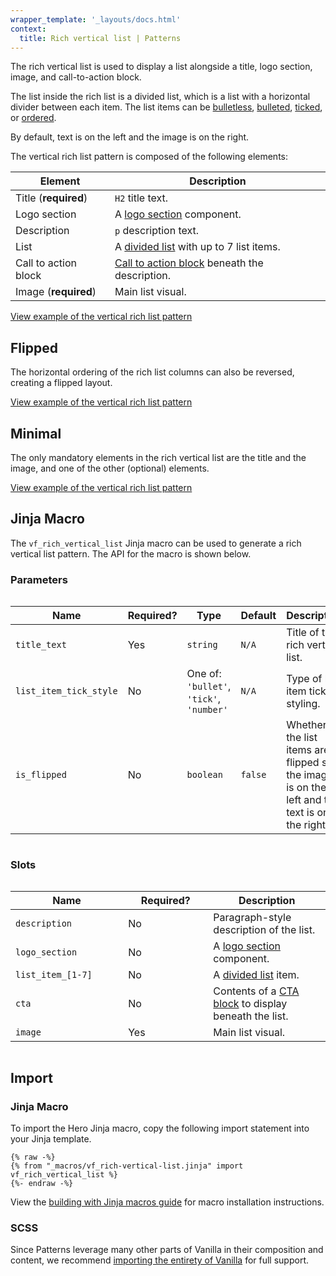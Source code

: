 ```yaml
---
wrapper_template: '_layouts/docs.html'
context:
  title: Rich vertical list | Patterns
---
```


The rich vertical list is used to display a list alongside a title, logo section, image, and call-to-action block.

The list inside the rich list is a divided list, which is a list with a horizontal divider between each item.
The list items can be [bulletless](/docs/patterns/lists#bulletless-with-horizontal-divider),
[bulleted](/docs/patterns/lists#bulleted-with-horizontal-divider),
[ticked](/docs/patterns/lists#ticked-with-horizontal-divider),
or [ordered](/docs/patterns/lists#ordered-lists-with-horizontal-divider).

By default, text is on the left and the image is on the right.

The vertical rich list pattern is composed of the following elements:

| Element              | Description                                                                                    |
| -------------------- | ---------------------------------------------------------------------------------------------- |
| Title (**required**) | <code>H2</code> title text.                                                                    |
| Logo section         | A [logo section](/docs/patterns/logo-section) component.                                       |
| Description          | <code>p</code> description text.                                                               |
| List                 | A [divided list](/docs/patterns/lists#ticked-with-horizontal-divider) with up to 7 list items. |
| Call to action block | [Call to action block](/docs/patterns/cta-block) beneath the description.                      |
| Image (**required**) | Main list visual.                                                                              |

<div class="embedded-example"><a href="/docs/examples/patterns/rich-list-vertical/ticked" class="js-example" data-lang="jinja">
View example of the vertical rich list pattern
</a></div>

## Flipped

The horizontal ordering of the rich list columns can also be reversed, creating a flipped layout.

<div class="embedded-example"><a href="/docs/examples/patterns/rich-list-vertical/ticked-flipped" class="js-example" data-lang="jinja">
View example of the vertical rich list pattern
</a></div>

## Minimal

The only mandatory elements in the rich vertical list are the title and the image, and one of the other (optional) elements.

<div class="embedded-example"><a href="/docs/examples/patterns/rich-list-vertical/minimal" class="js-example" data-lang="jinja">
View example of the vertical rich list pattern
</a></div>

## Jinja Macro

The `vf_rich_vertical_list` Jinja macro can be used to generate a rich vertical list pattern. The API for the macro is shown below.

### Parameters

<div style="overflow: auto;">
  <table>
    <thead>
      <tr>
        <th style="width: 220px;">Name</th>
        <th style="width: 160px;">Required?</th>
        <th style="width: 160px;">Type</th>
        <th style="width: 160px;">Default</th>
        <th style="width: 250px;">Description</th>
      </tr>
    </thead>
    <tbody>
      <tr>
        <td>
          <code>title_text</code>
        </td>
        <td>
          Yes
        </td>
        <td>
          <code>string</code>
        </td>
        <td>
          <code>N/A</code>
        </td>
        <td>
          Title of the rich vertical list.
        </td>
      </tr>
      <tr>
        <td>
          <code>list_item_tick_style</code>
        </td>
        <td>
          No
        </td>
        <td>
          One of:<br>
          <code>'bullet'</code>,<br>
          <code>'tick'</code>,<br>
          <code>'number'</code>
        </td>
        <td>
          <code>N/A</code>
        </td>
        <td>
          Type of list item tick styling.
        </td>
      </tr>
      <tr>
        <td>
          <code>is_flipped</code>
        </td>
        <td>
          No
        </td>
        <td>
          <code>boolean</code>
        </td>
        <td>
          <code>false</code>
        </td>
        <td>
          Whether the list items are flipped so the image is on the left and the text is on the right.
        </td>
      </tr>
    </tbody>
  </table>
</div>

### Slots

<div style="overflow: auto;">
  <table>
    <thead>
      <tr>
        <th style="width: 220px;">Name</th>
        <th style="width: 160px;">Required?</th>
        <th style="width: 250px;">Description</th>
      </tr>
    </thead>
    <tbody>
      <tr>
        <td>
          <code>description</code>
        </td>
        <td>
          No
        </td>
        <td>
          Paragraph-style description of the list.
        </td>
      </tr>
      <tr>
        <td>
          <code>logo_section</code>
        </td>
        <td>
          No
        </td>
        <td>
          A <a href="/docs/patterns/logo-section">logo section</a> component.
        </td>
      </tr>
      <tr>
        <td>
          <code>list_item_[1-7]</code>
        </td>
        <td>
          No
        </td>
        <td>
          A <a href="/docs/patterns/lists#ticked-with-horizontal-divider">divided list</a> item.
        </td>
      </tr>
      <tr>
        <td>
          <code>cta</code>
        </td>
        <td>
          No
        </td>
        <td>
          Contents of a <a href="/docs/patterns/cta-block">CTA block</a> to display beneath the list.
        </td>
      </tr>
      <tr>
        <td>
          <code>image</code>
        </td>
        <td>
          Yes
        </td>
        <td>
          Main list visual.
        </td>
      </tr>
    </tbody>
  </table>
</div>

## Import

### Jinja Macro

To import the Hero Jinja macro, copy the following import statement into your
Jinja template.

```jinja
{% raw -%}
{% from "_macros/vf_rich-vertical-list.jinja" import vf_rich_vertical_list %}
{%- endraw -%}
```

View the [building with Jinja macros guide](/docs/building-vanilla#jinja-macros)
for macro installation instructions.

### SCSS

Since Patterns leverage many other parts of Vanilla in their composition and content, we
recommend [importing the entirety of Vanilla](/docs#install) for full support.
